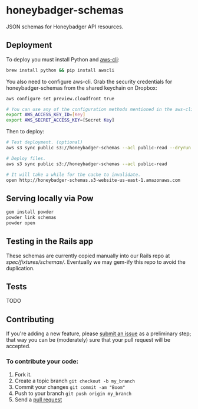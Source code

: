 # honeybadger-schemas

JSON schemas for Honeybadger API resources.

## Deployment

To deploy you must install Python and [aws-cli](https://github.com/aws/aws-cli):

```sh
brew install python && pip install awscli
```

You also need to configure aws-cli. Grab the security credentials for
honeybadger-schemas from the shared keychain on Dropbox:

```sh
aws configure set preview.cloudfront true

# You can use any of the configuration methods mentioned in the aws-cli README.
export AWS_ACCESS_KEY_ID=[Key]
export AWS_SECRET_ACCESS_KEY=[Secret Key]
```

Then to deploy:

```sh
# Test deployment. (optional)
aws s3 sync public s3://honeybadger-schemas --acl public-read --dryrun

# Deploy files.
aws s3 sync public s3://honeybadger-schemas --acl public-read

# It will take a while for the cache to invalidate.
open http://honeybadger-schemas.s3-website-us-east-1.amazonaws.com
```

## Serving locally via Pow

```sh
gem install powder
powder link schemas
powder open
```

## Testing in the Rails app

These schemas are currently copied manually into our Rails repo at
*spec/fixtures/schemas/*. Eventually we may gem-ify this repo to avoid the
duplication.

## Tests

TODO

## Contributing

If you're adding a new feature, please [submit an
issue](https://bitbucket.org/honeybadgerio/honeybadger-schemas/issues/new) as a
preliminary step; that way you can be (moderately) sure that your pull request
will be accepted.

### To contribute your code:

1. Fork it.
2. Create a topic branch `git checkout -b my_branch`
3. Commit your changes `git commit -am "Boom"`
3. Push to your branch `git push origin my_branch`
4. Send a [pull request](https://bitbucket.org/honeybadgerio/honeybadger-schemas/pull-requests/)
